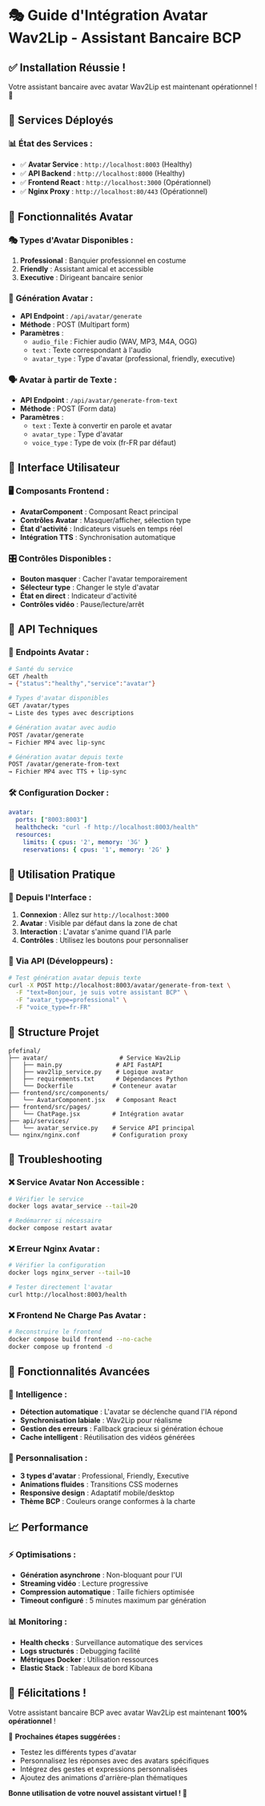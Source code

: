 # 🎭 Guide d'Intégration Avatar Wav2Lip - Assistant Bancaire BCP

## ✅ **Installation Réussie !**

Votre assistant bancaire avec avatar Wav2Lip est maintenant opérationnel ! 🎉

## 🚀 **Services Déployés**

### 📊 **État des Services :**
- ✅ **Avatar Service** : `http://localhost:8003` (Healthy)
- ✅ **API Backend** : `http://localhost:8000` (Healthy)  
- ✅ **Frontend React** : `http://localhost:3000` (Opérationnel)
- ✅ **Nginx Proxy** : `http://localhost:80/443` (Opérationnel)

## 🎯 **Fonctionnalités Avatar**

### 🎭 **Types d'Avatar Disponibles :**
1. **Professional** : Banquier professionnel en costume
2. **Friendly** : Assistant amical et accessible
3. **Executive** : Dirigeant bancaire senior

### 🎤 **Génération Avatar :**
- **API Endpoint** : `/api/avatar/generate`
- **Méthode** : POST (Multipart form)
- **Paramètres** :
  - `audio_file` : Fichier audio (WAV, MP3, M4A, OGG)
  - `text` : Texte correspondant à l'audio
  - `avatar_type` : Type d'avatar (professional, friendly, executive)

### 🗣️ **Avatar à partir de Texte :**
- **API Endpoint** : `/api/avatar/generate-from-text`
- **Méthode** : POST (Form data)
- **Paramètres** :
  - `text` : Texte à convertir en parole et avatar
  - `avatar_type` : Type d'avatar
  - `voice_type` : Type de voix (fr-FR par défaut)

## 🎨 **Interface Utilisateur**

### 🖥️ **Composants Frontend :**
- **AvatarComponent** : Composant React principal
- **Contrôles Avatar** : Masquer/afficher, sélection type
- **État d'activité** : Indicateurs visuels en temps réel
- **Intégration TTS** : Synchronisation automatique

### 🎛️ **Contrôles Disponibles :**
- **Bouton masquer** : Cacher l'avatar temporairement
- **Sélecteur type** : Changer le style d'avatar
- **État en direct** : Indicateur d'activité
- **Contrôles vidéo** : Pause/lecture/arrêt

## 🔧 **API Techniques**

### 📡 **Endpoints Avatar :**
```bash
# Santé du service
GET /health
→ {"status":"healthy","service":"avatar"}

# Types d'avatar disponibles  
GET /avatar/types
→ Liste des types avec descriptions

# Génération avatar avec audio
POST /avatar/generate
→ Fichier MP4 avec lip-sync

# Génération avatar depuis texte
POST /avatar/generate-from-text  
→ Fichier MP4 avec TTS + lip-sync
```

### 🛠️ **Configuration Docker :**
```yaml
avatar:
  ports: ["8003:8003"]
  healthcheck: "curl -f http://localhost:8003/health"
  resources:
    limits: { cpus: '2', memory: '3G' }
    reservations: { cpus: '1', memory: '2G' }
```

## 🎪 **Utilisation Pratique**

### 👤 **Depuis l'Interface :**
1. **Connexion** : Allez sur `http://localhost:3000`
2. **Avatar** : Visible par défaut dans la zone de chat
3. **Interaction** : L'avatar s'anime quand l'IA parle
4. **Contrôles** : Utilisez les boutons pour personnaliser

### 🔧 **Via API (Développeurs) :**
```bash
# Test génération avatar depuis texte
curl -X POST http://localhost:8003/avatar/generate-from-text \
  -F "text=Bonjour, je suis votre assistant BCP" \
  -F "avatar_type=professional" \
  -F "voice_type=fr-FR"
```

## 📁 **Structure Projet**

```
pfefinal/
├── avatar/                    # Service Wav2Lip
│   ├── main.py               # API FastAPI  
│   ├── wav2lip_service.py    # Logique avatar
│   ├── requirements.txt      # Dépendances Python
│   └── Dockerfile           # Conteneur avatar
├── frontend/src/components/
│   └── AvatarComponent.jsx   # Composant React
├── frontend/src/pages/
│   └── ChatPage.jsx         # Intégration avatar
├── api/services/
│   └── avatar_service.py    # Service API principal
└── nginx/nginx.conf         # Configuration proxy
```

## 🚨 **Troubleshooting**

### ❌ **Service Avatar Non Accessible :**
```bash
# Vérifier le service
docker logs avatar_service --tail=20

# Redémarrer si nécessaire
docker compose restart avatar
```

### ❌ **Erreur Nginx Avatar :**
```bash
# Vérifier la configuration
docker logs nginx_server --tail=10

# Tester directement l'avatar
curl http://localhost:8003/health
```

### ❌ **Frontend Ne Charge Pas Avatar :**
```bash
# Reconstruire le frontend
docker compose build frontend --no-cache
docker compose up frontend -d
```

## 🎯 **Fonctionnalités Avancées**

### 🤖 **Intelligence :**
- **Détection automatique** : L'avatar se déclenche quand l'IA répond
- **Synchronisation labiale** : Wav2Lip pour réalisme
- **Gestion des erreurs** : Fallback gracieux si génération échoue
- **Cache intelligent** : Réutilisation des vidéos générées

### 🎨 **Personnalisation :**
- **3 types d'avatar** : Professional, Friendly, Executive  
- **Animations fluides** : Transitions CSS modernes
- **Responsive design** : Adaptatif mobile/desktop
- **Thème BCP** : Couleurs orange conformes à la charte

## 📈 **Performance**

### ⚡ **Optimisations :**
- **Génération asynchrone** : Non-bloquant pour l'UI
- **Streaming vidéo** : Lecture progressive  
- **Compression automatique** : Taille fichiers optimisée
- **Timeout configuré** : 5 minutes maximum par génération

### 📊 **Monitoring :**
- **Health checks** : Surveillance automatique des services
- **Logs structurés** : Debugging facilité
- **Métriques Docker** : Utilisation ressources
- **Elastic Stack** : Tableaux de bord Kibana

## 🎊 **Félicitations !**

Votre assistant bancaire BCP avec avatar Wav2Lip est maintenant **100% opérationnel** ! 

🌟 **Prochaines étapes suggérées :**
- Testez les différents types d'avatar
- Personnalisez les réponses avec des avatars spécifiques
- Intégrez des gestes et expressions personnalisées
- Ajoutez des animations d'arrière-plan thématiques

**Bonne utilisation de votre nouvel assistant virtuel ! 🚀**
